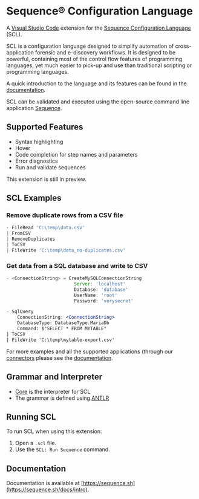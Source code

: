 # Sequence® Configuration Language

A [Visual Studio Code](https://code.visualstudio.com/) extension for
the [Sequence Configuration Language](https://sequence.sh) (SCL).

SCL is a configuration language designed to simplify automation
of cross-application forensic and e-discovery workflows.
It is designed to be powerful, containing most of the control flow
features of programming languages,
yet much easier to pick-up and use than traditional scripting or
programming languages.

A quick introduction to the language and its features can be found in the
[documentation](https://sequence.sh/docs/sequence-configuration-language).

SCL can be validated and executed using the open-source command line
application [Sequence](https://sequence.sh).

## Supported Features

- Syntax highlighting
- Hover
- Code completion for step names and parameters
- Error diagnostics
- Run and validate sequences

This extension is still in preview.

## SCL Examples

### Remove duplicate rows from a CSV file

```jsx
- FileRead 'C:\temp\data.csv'
| FromCSV
| RemoveDuplicates
| ToCSV
| FileWrite 'C:\temp\data_no-duplicates.csv'
```

### Get data from a SQL database and write to CSV

```jsx
- <ConnectionString> = CreateMySQLConnectionString
                         Server: 'localhost'
                         Database: 'database'
                         UserName: 'root'
                         Password: 'verysecret'

- SqlQuery
    ConnectionString: <ConnectionString>
    DatabaseType: DatabaseType.MariaDb
    Command: $"SELECT * FROM MYTABLE"
| ToCSV
| FileWrite 'C:\temp\mytable-export.csv'
```

For more examples and all the supported applications (through our
[connectors](https://sequence.sh/docs/connectors/core)
please see the [documentation](https://sequence.sh/docs/examples/core).

## Grammar and Interpreter

- [Core](https://gitlab.com/reductech/sequence/core) is the interpreter for SCL
- The grammar is defined using [ANTLR](https://www.antlr.org/)

## Running SCL

To run SCL when using this extension:

1. Open a `.scl` file.
2. Use the `SCL: Run Sequence` command.

## Documentation

Documentation is available at [https://sequence.sh](https://sequence.sh/docs/intro).
